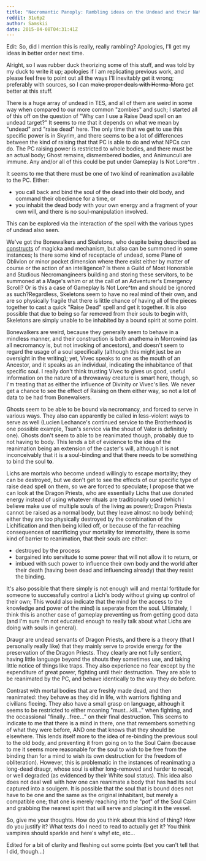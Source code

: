 ```yaml
---
title: "Necromantic Panoply: Rambling ideas on the Undead and their Nature"
reddit: 31u6p2
author: Samskii
date: 2015-04-08T04:31:41Z
---
```


Edit: So, did I mention this is really, really rambling? Apologies, I'll get my ideas in better order next time.

Alright, so I was rubber duck theorizing some of this stuff, and was told by my duck to write it up; apologies if I am replicating previous work, and please feel free to point out all the ways I'll inevitably get it wrong; preferably with sources, so I can ~~make proper deals with Herma-Mora~~ get better at this stuff.

There is a huge array of undead in TES, and all of them are weird in some way when compared to our more common "zombies" and such; I started all of this off on the question of "Why can I use a Raise Dead spell on an undead target?" It seems to me that it depends on what we mean by "undead" and "raise dead" here. The only time that we get to use this specific power is in Skyrim, and there seems to be a lot of differences between the kind of raising that that PC is able to do and what NPCs can do. The PC raising power is restricted to whole bodies, and there must be an actual body; Ghost remains, dismembered bodies, and Animunculi are immune. Any and/or all of this could be put under Gameplay Is Not Lore^tm .

It seems to me that there must be one of two kind of reanimation available to the PC. Either:

* you call back and bind the soul of the dead into their old body, and command their obedience for a time, or 
* you inhabit the dead body with your own energy and a fragment of your own will, and there is no soul-manipulation involved. 

This can be explored via the interaction of the spell with the various types of undead also seen.

We've got the Bonewalkers and Skeletons, who despite being described as [constructs](http://uesp.net/wiki/Lore:Legions_of_the_Dead) of magicka and mechanism, but also can be summoned in some instances; Is there some kind of receptacle of undead, some Plane of Oblivion or minor pocket dimension where there exist either by matter of course or the action of an intelligence? Is there a Guild of Most Honorable and Studious Necromangineers building and storing these servitors, to be summoned at a Mage's whim or at the call of an Adventurer's Emergency Scroll? Or is this a case of Gameplay Is Not Lore^tm and should be ignored as such?Regardless, Skeletons seem to have no real mind of their own, and are so physically fragile that there is little chance of having all of the pieces together to cast a quick "Raise Dead" spell and get it together. It is also possible that due to being so far removed from their souls to begin with, Skeletons are simply unable to be inhabited by a bound spirit at some point.

 Bonewalkers are weird, because they generally seem to behave in a mindless manner, and their construction is both anathema in Morrowind (as all necromancy is, but not invoking of ancestors), and doesn't seem to regard the usage of a soul specifically (although this might just be an oversight in the writing); yet, Vivec speaks to one as the mouth of an Ancestor, and it speaks as an individual, indicating the inhabitance of that specific soul. I really don't think trusting Vivec to gives us good, useful information on the nature of a throwaway creature is smart here, though, so I'm treating that as either the influence of Divinity or Vivec's lies. We never get a chance to see the effect of Raising on them either way, so not a lot of data to be had from Bonewalkers.

Ghosts seem to be able to be bound via necromancy, and forced to serve in various ways. They also can apparently be called in less-violent ways to serve as well (Lucien Lechance's continued service to the Brotherhood is one possible example, Tsun's service via the shout of Valor is definitely one). Ghosts don't seem to able to be reanimated though, probably due to not having to body. This lends a bit of evidence to the idea of the reanimation being an extension of the caster's will, although it is not inconceivably that it is a soul-binding and that there needs to be something to bind the soul **to**.

Lichs are mortals who become undead willingly to escape mortality; they can be destroyed, but we don't get to see the effects of our specific type of raise dead spell on them, so we are forced to speculate; I propose that we can look at the Dragon Priests, who are essentially Lichs that use donated energy instead of using whatever rituals are traditionally used (which I believe make use of multiple souls of the living as power); Dragon Priests cannot be raised as a normal body, but they leave almost no body behind; either they are too physically destroyed by the combination of the Lichification and then being killed off, or because of the far-reaching consequences of sacrificing your mortality for immortality, there is some kind of barrier to reanimation, that their souls are either: 

* destroyed by the process
* bargained into servitude to some power that will not allow it to return, or
* imbued with such power to influence their own body and the world after their death (having been dead and influencing already) that they resist the binding.

It's also possible that there simply is not enough will and mental fortitude for someone to successfully control a Lich's body without giving up control of their own; This would also indicate that the mind (or the access to the knowledge and power of the mind) is seperate from the soul. Ultimately, I think this is another case of gameplay preventing us from getting good data (and I'm sure I'm not educated enough to really talk about what Lichs are doing with souls in general).

Draugr are undead servants of Dragon Priests, and there is a theory (that I personally really like) that they mainly serve to provide energy for the preservation of the Dragon Priests. They clearly are not fully sentient, having little language beyond the shouts they sometimes use, and taking little notice of things like traps. They also experience no fear except by the expenditure of great power, fighting until their destruction. They are able to be reanimated by the PC, and behave identically to the way they do before. 

Contrast with mortal bodies that are freshly made dead, and then reanimated: they behave as they did in life, with warriors fighting and civilians fleeing. They also have a small grasp on language, although it seems to be restricted to either moaning "must...kill..." when fighting, and the occassional "finally...free..." on their final destruction. This seems to indicate to me that there is a mind in there, one that remembers something of what they were before, AND one that knows that they should be elsewhere. This lends itself more to the idea of re-binding the previous soul to the old body, and preventing it from going on to the Soul Cairn (because to me it seems more reasonable for the soul to wish to be free from the binding than for a mind to wish its own destruction for the freedom of obliteration). However, this is problematic in the instances of reanimating a long-dead draugr, whose soul is either long-removed and harder to recall, or well degraded (as evidenced by their White soul status). This idea also does not deal well with how one can reanimate a body that has had its soul captured into a soulgem. It is possible that the soul that is bound does not have to be one and the same as the original inhabitant, but merely a compatible one; that one is merely reaching into the "pot" of the Soul Cairn and grabbing the nearest spirit that will serve and placing it in the vessel.

So, give me your thoughts. How do you think about this kind of thing? How do you justify it? What texts do I need to read to actually get it? You think vampires should sparkle and here's why! etc, etc...

Edited for a bit of clarity and fleshing out some points (bet you can't tell that I did, though...)


